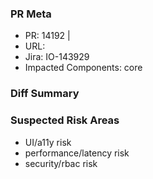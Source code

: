 ### PR Meta
- PR: 14192 | 
- URL: 
- Jira: IO-143929
- Impacted Components: core

### Diff Summary

### Suspected Risk Areas
- UI/a11y risk
- performance/latency risk
- security/rbac risk

